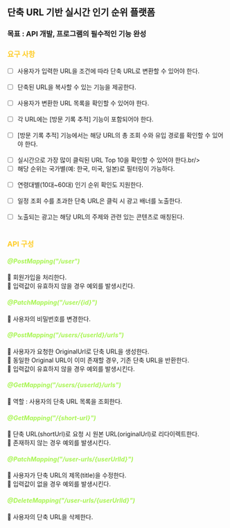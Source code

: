 ## 단축 URL 기반 실시간 인기 순위 플랫폼
### 목표 : API 개발, 프로그램의 필수적인 기능 완성

### <span style = 'color : #FFCD28'>요구 사항</span><br/>

- [ ] 사용자가 입력한 URL을 조건에 따라 단축 URL로 변환할 수 있어야 한다.<br/><br/>
- [ ] 단축된 URL을 복사할 수 있는 기능을 제공한다.<br/><br/>
- [ ] 사용자가 변환한 URL 목록을 확인할 수 있어야 한다.<br/><br/>
- [ ] 각 URL에는 [방문 기록 추적] 기능이 포함되어야 한다.<br/><br/>
- [ ] [방문 기록 추적] 기능에서는 해당 URL의 총 조회 수와 유입 경로를 확인할 수 있어야 한다.<br/><br/>
- [ ] 실시간으로 가장 많이 클릭된 URL Top 10을 확인할 수 있어야 한다.br/><br/>
- [ ] 해당 순위는 국가별(예: 한국, 미국, 일본)로 필터링이 가능하다.<br/><br/>
- [ ] 연령대별(10대~60대) 인기 순위 확인도 지원한다.<br/><br/>
- [ ] 일정 조회 수를 초과한 단축 URL은 클릭 시 광고 배너를 노출한다.<br/><br/>
- [ ] 노출되는 광고는 해당 URL의 주제와 관련 있는 콘텐츠로 매칭된다.<br/><br/>

### <span style = 'color : #FFCD28'>API 구성</span><br/>

#### *<span style = 'color : #A8F552'>@PostMapping("/user")</span>*<br/>

🔆 회원가입을 처리한다.<br/>
🔆 입력값이 유효하지 않을 경우 예외를 발생시킨다.<br/>

#### *<span style = 'color : #A8F552'>@PatchMapping("/user/{id}")</span>*<br/>

🔆 사용자의 비밀번호를 변경한다.<br/>

#### *<span style = 'color : #A8F552'>@PostMapping("/users/{userId}/urls")</span>*<br/>

🔆 사용자가 요청한 OriginalUrl로 단축 URL을 생성한다.<br/>
🔆 동일한 Original URL이 이미 존재할 경우, 기존 단축 URL을 반환한다.<br/>
🔆 입력값이 유효하지 않을 경우 예외를 발생시킨다.<br/>

#### *<span style = 'color : #A8F552'>@GetMapping("/users/{userId}/urls")</span>*<br/>

🔆 역할 : 사용자의 단축 URL 목록을 조회한다.<br/>

#### *<span style = 'color : #A8F552'>@GetMapping("/{short-url}")</span>*<br/>

🔆 단축 URL(shortUrl)로 요청 시 원본 URL(originalUrl)로 리다이렉트한다.<br/>
🔆 존재하지 않는 경우 예외를 발생시킨다.<br/>

#### *<span style = 'color : #A8F552'>@PatchMapping("/user-urls/{userUrlId}")</span>*<br/>

🔆 사용자가 단축 URL의 제목(title)을 수정한다.<br/>
🔆 입력값이 없을 경우 예외를 발생시킨다.<br/>

#### *<span style = 'color : #A8F552'>@DeleteMapping("/user-urls/{userUrlId}")</span>*<br/>

🔆 사용자의 단축 URL을 삭제한다.<br/>

